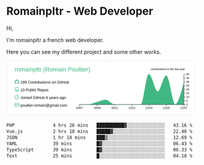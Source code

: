 # Romainpltr - Web Developer

Hi,

I'm romainpltr a french web developer.

Here you can see my different project and some other works.



[![](https://raw.githubusercontent.com/romainpltr/romainpltr/master/profile-summary-card-output/vue/0-profile-details.svg)](https://github.com/vn7n24fzkq/github-profile-summary-cards)

<!--START_SECTION:waka-->

```text
PHP              4 hrs 26 mins   ██████████▓░░░░░░░░░░░░░░   43.16 %
Vue.js           2 hrs 18 mins   █████▓░░░░░░░░░░░░░░░░░░░   22.40 %
JSON             1 hr 18 mins    ███▒░░░░░░░░░░░░░░░░░░░░░   12.69 %
YAML             39 mins         █▓░░░░░░░░░░░░░░░░░░░░░░░   06.43 %
TypeScript       39 mins         █▓░░░░░░░░░░░░░░░░░░░░░░░   06.33 %
Text             25 mins         █░░░░░░░░░░░░░░░░░░░░░░░░   04.10 %
```

<!--END_SECTION:waka-->
